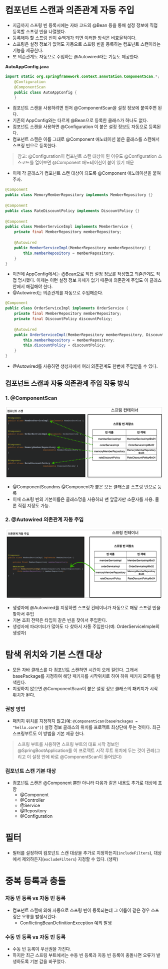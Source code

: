 # 컴포넌트 스캔과 의존관계 자동 주입
- 지금까지 스프링 빈 등록시에는 자바 코드의 @Bean 등을 통해 설정 정보에 직접 등록할 스프링 빈을 나열했다.
- 등록해야 할 스프링 빈이 수백개가 되면 이러한 방식은 비효율적이다.
- 스프링은 설정 정보가 없어도 자동으로 스프링 빈을 등록하는 컴포넌트 스캔이라는 기능을 제공한다. 
- 또 의존관계도 자동으로 주입하는 @Autowired라는 기능도 제공한다.

**AutoAppConfig.java**
```java
import static org.springframework.context.annotation.ComponentScan.*;
	@Configuration
	@ComponentScan
	public class AutoAppConfig {
	}
```
- 컴포넌트 스캔을 사용하려면 먼저 @ComponentScan을 설정 정보에 붙여주면 된다. 
- 기존의 AppConfig와는 다르게 @Bean으로 등록한 클래스가 하나도 없다.
- 컴포넌트 스캔을 사용하면 @Configuration 이 붙은 설정 정보도 자동으로 등록된다.
- 컴포넌트 스캔은 이름 그대로 @Component 애노테이션 붙은 클래스를 스캔해서 스프링 빈으로 등록한다. 
> 참고: @Configuration이 컴포넌트 스캔 대상이 된 이유도 @Configuration 소스코드를 열어보면 @Component 애노테이션이 붙어 있기 때문

- 이제 각 클래스가 컴포넌트 스캔 대상이 되도록 @Component 애노테이션을 붙여주자.

```java
@Component
public class MemoryMemberRepository implements MemberRepository {}

@Component
public class RateDiscountPolicy implements DiscountPolicy {}

@Component
public class MemberServiceImpl implements MemberService {
	private final MemberRepository memberRepository;

	@Autowired
	public MemberServiceImpl(MemberRepository memberRepository) {
		this.memberRepository = memberRepository;
	}
}
```

- 이전에 AppConfig에서는 @Bean으로 직접 설정 정보를 작성했고 의존관계도 직접 명시했다. 이제는 이런 설정 정보 자체가 없기 때문에 의존관계 주입도 이 클래스 안에서 해결해야 한다.
- @Autowired는 의존관계를 자동으로 주입해준다.

```java
@Component
public class OrderServiceImpl implements OrderService {
	private final MemberRepository memberRepository;
	private final DiscountPolicy discountPolicy;

	@Autowired
	public OrderServiceImpl(MemberRepository memberRepository, DiscountPolicy discountPolicy) {
		this.memberRepository = memberRepository;
		this.discountPolicy = discountPolicy;
	}
}
```

- @Autowired를 사용하면 생성자에서 여러 의존관계도 한번에 주입받을 수 있다.

## 컴포넌트 스캔과 자동 의존관계 주입 작동 방식

### 1. @ComponentScan

![](/assets/component-scan.png)

- @ComponentScandms @Component가 붙은 모든 클래스를 스프링 빈으로 등록
- 이때 스프링 빈의 기본이름은 클래스명을 사용하되 맨 앞글자만 소문자를 사용. 물론 직접 지정도 가능.

### 2. @Autowired 의존관계 자동 주입

![](/assets/autowired.png)

- 생성자에 @Autowired를 지정하면 스프링 컨테이너가 자동으로 해당 스프링 빈을 찾아서 주입
- 기본 조회 전략은 타입이 같은 빈을 찾아서 주입한다. 
- 생성자에 파라미터가 많아도 다 찾아서 자동 주입한다(예: OrderServiceImple의 생성자)


# 탐색 위치와 기본 스캔 대상
- 모든 자바 클래스를 다 컴포넌트 스캔하면 시간이 오래 걸린다. 그래서 basePackage를 지정하여 해당 패키지를 시작위치로 하여 하위 패키지 모두를 탐색한다.
- 지정하지 않으면 @ComponentScan이 붙은 설정 정보 클래스의 패키지가 시작 위치가 된다.

### 권장 방법
- 패키지 위치를 지정하지 않고(예: `@ComponentScan(basePackages = "hello.core")`) 설정 정보 클래스의 위치를 프로젝트 최상단에 두는 것이다. 최근 스프링부트도 이 방법을 기본 제공 한다.
> 스프링 부트를 사용하면 스프링 부트의 대표 시작 정보인 @SpringBootApplication를 이 프로젝트 시작 루트 위치에 두는 것이 관례(그리고 이 설정 안에 바로 @ComponentScan이 들어있다)

### 컴포넌트 스캔 기본 대상
- 컴포넌트 스캔은 @Component 뿐만 아니라 다음과 같은 내용도 추가로 대상에 포함
	- @Component
	- @Controller
	- @Service
	- @Repository
	- @Configuration

# 필터
- 필터를 설정하여 컴포넌트 스캔 대상을 추가로 지정하든지(`includeFilters`), 대상에서 제외하든지(`excludeFilters`) 지정할 수 있다.
(생략)

# 중복 등록과 충돌

### 자동 빈 등록 vs 자동 빈 등록
- 컴포넌트 스캔에 의해 자동으로 스프링 빈이 등록되는데 그 이름이 같은 경우 스프링은 오류를 발생시킨다.
	- ConflictingBeanDefinitionException 예외 발생

### 수동 빈 등록 vs 자동 빈 등록
- 수동 빈 등록이 우선권을 가진다.
- 하지만 최근 스프링 부트에서는 수동 빈 등록과 자동 빈 등록이 충돌나면 오류가 발생하도록 기본 값을 바꾸었다. 




































